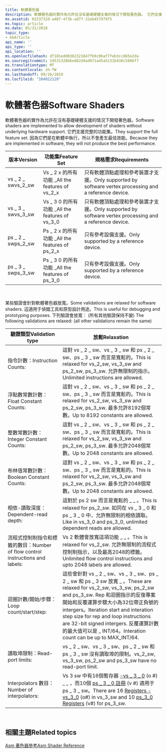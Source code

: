 ```yaml
---
title: 軟體著色器
description: 軟體著色器的實作為允許在沒有基礎硬體支援的情況下開發著色器。 它們支援完整的功能集。 因為它們是在軟體中執行，所以不會產生最佳效能。
ms.assetid: 0153732d-a487-473b-ad77-32ab457979f5
ms.topic: article
ms.date: 05/31/2018
topic_type:
- kbArticle
api_name: ''
api_type: ''
api_location: ''
ms.openlocfilehash: df101edd0362321847fb9c0baf7feb3cc865e2da
ms.sourcegitcommit: 2d531328b6ed82d4ad971a45a5131b430c5866f7
ms.translationtype: MT
ms.contentlocale: zh-TW
ms.lasthandoff: 09/16/2019
ms.locfileid: "104022120"
---
```

# <a name="software-shaders"></a><span data-ttu-id="3df48-105">軟體著色器</span><span class="sxs-lookup"><span data-stu-id="3df48-105">Software Shaders</span></span>

<span data-ttu-id="3df48-106">軟體著色器的實作為允許在沒有基礎硬體支援的情況下開發著色器。</span><span class="sxs-lookup"><span data-stu-id="3df48-106">Software shaders are implemented to allow development of shaders without underlying hardware support.</span></span> <span data-ttu-id="3df48-107">它們支援完整的功能集。</span><span class="sxs-lookup"><span data-stu-id="3df48-107">They support the full feature set.</span></span> <span data-ttu-id="3df48-108">因為它們是在軟體中執行，所以不會產生最佳效能。</span><span class="sxs-lookup"><span data-stu-id="3df48-108">Because they are implemented in software, they will not produce the best performance.</span></span>



| <span data-ttu-id="3df48-109">版本</span><span class="sxs-lookup"><span data-stu-id="3df48-109">Version</span></span>   | <span data-ttu-id="3df48-110">功能集</span><span class="sxs-lookup"><span data-stu-id="3df48-110">Feature Set</span></span>                  | <span data-ttu-id="3df48-111">規格需求</span><span class="sxs-lookup"><span data-stu-id="3df48-111">Requirements</span></span>                                                         |
|-----------|------------------------------|----------------------------------------------------------------------|
| <span data-ttu-id="3df48-112">vs \_ 2 \_ sw</span><span class="sxs-lookup"><span data-stu-id="3df48-112">vs\_2\_sw</span></span> | <span data-ttu-id="3df48-113">Vs \_ 2 x 的所有功能 \_</span><span class="sxs-lookup"><span data-stu-id="3df48-113">All the features of vs\_2\_x</span></span> | <span data-ttu-id="3df48-114">只有軟體頂點處理和參考裝置才支援。</span><span class="sxs-lookup"><span data-stu-id="3df48-114">Only supported by software vertex processing and a reference device.</span></span> |
| <span data-ttu-id="3df48-115">vs \_ 3 \_ sw</span><span class="sxs-lookup"><span data-stu-id="3df48-115">vs\_3\_sw</span></span> | <span data-ttu-id="3df48-116">Vs \_ 3 0 的所有功能 \_</span><span class="sxs-lookup"><span data-stu-id="3df48-116">All the features of vs\_3\_0</span></span> | <span data-ttu-id="3df48-117">只有軟體頂點處理和參考裝置才支援。</span><span class="sxs-lookup"><span data-stu-id="3df48-117">Only supported by software vertex processing and a reference device.</span></span> |
| <span data-ttu-id="3df48-118">ps \_ 2 \_ sw</span><span class="sxs-lookup"><span data-stu-id="3df48-118">ps\_2\_sw</span></span> | <span data-ttu-id="3df48-119">Ps \_ 2 x 的所有功能 \_</span><span class="sxs-lookup"><span data-stu-id="3df48-119">All the features of ps\_2\_x</span></span> | <span data-ttu-id="3df48-120">只有參考設備支援。</span><span class="sxs-lookup"><span data-stu-id="3df48-120">Only supported by a reference device.</span></span>                                |
| <span data-ttu-id="3df48-121">ps \_ 3 \_ sw</span><span class="sxs-lookup"><span data-stu-id="3df48-121">ps\_3\_sw</span></span> | <span data-ttu-id="3df48-122">Ps \_ 3 0 的所有功能 \_</span><span class="sxs-lookup"><span data-stu-id="3df48-122">All the features of ps\_3\_0</span></span> | <span data-ttu-id="3df48-123">只有參考設備支援。</span><span class="sxs-lookup"><span data-stu-id="3df48-123">Only supported by a reference device.</span></span>                                |



 

<span data-ttu-id="3df48-124">某些驗證會針對軟體著色器放寬。</span><span class="sxs-lookup"><span data-stu-id="3df48-124">Some validations are relaxed for software shaders.</span></span> <span data-ttu-id="3df48-125">這適用于偵錯工具和原型設計用途。</span><span class="sxs-lookup"><span data-stu-id="3df48-125">This is useful for debugging and prototyping purposes.</span></span> <span data-ttu-id="3df48-126">下列驗證會放寬： (所有其他驗證保持不變) </span><span class="sxs-lookup"><span data-stu-id="3df48-126">The following validations are relaxed: (all other validations remain the same)</span></span>



| <span data-ttu-id="3df48-127">驗證類型</span><span class="sxs-lookup"><span data-stu-id="3df48-127">Validation type</span></span>                                 | <span data-ttu-id="3df48-128">放鬆</span><span class="sxs-lookup"><span data-stu-id="3df48-128">Relaxation</span></span>                                                                                                                                                                                                          |
|-------------------------------------------------|---------------------------------------------------------------------------------------------------------------------------------------------------------------------------------------------------------------------|
| <span data-ttu-id="3df48-129">指令計數：</span><span class="sxs-lookup"><span data-stu-id="3df48-129">Instruction Counts:</span></span>                             | <span data-ttu-id="3df48-130">這對 vs \_ 2 \_ sw、vs \_ 3 \_ sw 和 ps \_ 2 \_ sw、ps \_ 3 \_ sw 而言是寬鬆的。</span><span class="sxs-lookup"><span data-stu-id="3df48-130">This is relaxed for vs\_2\_sw, vs\_3\_sw and ps\_2\_sw, ps\_3\_sw.</span></span> <span data-ttu-id="3df48-131">允許無限制的指示。</span><span class="sxs-lookup"><span data-stu-id="3df48-131">Unlimited instructions are allowed.</span></span>                                                                                                              |
| <span data-ttu-id="3df48-132">浮點數常數計數：</span><span class="sxs-lookup"><span data-stu-id="3df48-132">Float Constant Counts:</span></span>                          | <span data-ttu-id="3df48-133">這對 vs \_ 2 \_ sw、vs \_ 3 \_ sw 和 ps \_ 2 \_ sw、ps \_ 3 \_ sw 而言是寬鬆的。</span><span class="sxs-lookup"><span data-stu-id="3df48-133">This is relaxed for vs\_2\_sw, vs\_3\_sw and ps\_2\_sw, ps\_3\_sw.</span></span> <span data-ttu-id="3df48-134">最多允許8192個常數。</span><span class="sxs-lookup"><span data-stu-id="3df48-134">Up to 8192 constants are allowed.</span></span>                                                                                                                |
| <span data-ttu-id="3df48-135">整數常數計數：</span><span class="sxs-lookup"><span data-stu-id="3df48-135">Integer Constant Counts:</span></span>                        | <span data-ttu-id="3df48-136">這對 vs \_ 2 \_ sw、vs \_ 3 \_ sw 和 ps \_ 2 \_ sw、ps \_ 3 \_ sw 而言是寬鬆的。</span><span class="sxs-lookup"><span data-stu-id="3df48-136">This is relaxed for vs\_2\_sw, vs\_3\_sw and ps\_2\_sw, ps\_3\_sw.</span></span> <span data-ttu-id="3df48-137">最多允許2048個常數。</span><span class="sxs-lookup"><span data-stu-id="3df48-137">Up to 2048 constants are allowed.</span></span>                                                                                                                |
| <span data-ttu-id="3df48-138">布林值常數計數：</span><span class="sxs-lookup"><span data-stu-id="3df48-138">Boolean Constant Counts:</span></span>                        | <span data-ttu-id="3df48-139">這對 vs \_ 2 \_ sw、vs \_ 3 \_ sw 和 ps \_ 2 \_ sw、ps \_ 3 \_ sw 而言是寬鬆的。</span><span class="sxs-lookup"><span data-stu-id="3df48-139">This is relaxed for vs\_2\_sw, vs\_3\_sw and ps\_2\_sw, ps\_3\_sw.</span></span> <span data-ttu-id="3df48-140">最多允許2048個常數。</span><span class="sxs-lookup"><span data-stu-id="3df48-140">Up to 2048 constants are allowed.</span></span>                                                                                                                |
| <span data-ttu-id="3df48-141">相依-讀取深度：</span><span class="sxs-lookup"><span data-stu-id="3df48-141">Dependent-read depth:</span></span>                           | <span data-ttu-id="3df48-142">這對於 ps 2 sw 而言是寬鬆的 \_ \_ 。</span><span class="sxs-lookup"><span data-stu-id="3df48-142">This is relaxed for ps\_2\_sw.</span></span> <span data-ttu-id="3df48-143">如同在 vs \_ 3 \_ 0 和 ps \_ 3 \_ 0 中，允許無限制的相依讀取。</span><span class="sxs-lookup"><span data-stu-id="3df48-143">Like in vs\_3\_0 and ps\_3\_0, unlimited dependent reads are allowed.</span></span>                                                                                                                |
| <span data-ttu-id="3df48-144">流程式控制制指令和標籤的數目：</span><span class="sxs-lookup"><span data-stu-id="3df48-144">Number of flow control instructions and labels:</span></span> | <span data-ttu-id="3df48-145">Vs 2 軟體會放寬這項功能 \_ \_ 。</span><span class="sxs-lookup"><span data-stu-id="3df48-145">This is relaxed for vs\_2\_sw.</span></span> <span data-ttu-id="3df48-146">允許無限制的流程式控制制指示，以及最高2048的標籤。</span><span class="sxs-lookup"><span data-stu-id="3df48-146">Unlimited flow control instructions and upto 2048 labels are allowed.</span></span>                                                                                                                |
| <span data-ttu-id="3df48-147">迴圈計數/開始/步驟：</span><span class="sxs-lookup"><span data-stu-id="3df48-147">Loop count/start/step:</span></span>                          | <span data-ttu-id="3df48-148">這些會針對 vs \_ 2 \_ sw、vs \_ 3 \_ sw、ps \_ 2 \_ sw 和 ps \_ 3 sw 放寬 \_ 。</span><span class="sxs-lookup"><span data-stu-id="3df48-148">These are relaxed for vs\_2\_sw, vs\_3\_sw, ps\_2\_sw and ps\_3\_sw.</span></span> <span data-ttu-id="3df48-149">Rep 和迴圈指示的反復專案開始和反覆運算步驟大小為32位帶正負號的 intergers。</span><span class="sxs-lookup"><span data-stu-id="3df48-149">Iteration start and interation step size for rep and loop instructions are 32-bit signed intergers.</span></span> <span data-ttu-id="3df48-150">反覆運算計數的最大值可以是 \_ INT/64。</span><span class="sxs-lookup"><span data-stu-id="3df48-150">Interation count can be up to MAX\_INT/64.</span></span> |
| <span data-ttu-id="3df48-151">讀取埠限制：</span><span class="sxs-lookup"><span data-stu-id="3df48-151">Read-port limits:</span></span>                               | <span data-ttu-id="3df48-152">vs \_ 2 \_ sw、vs \_ 3 \_ sw、ps \_ 2 \_ sw 和 ps \_ 3 \_ sw 沒有讀取埠的限制。</span><span class="sxs-lookup"><span data-stu-id="3df48-152">vs\_2\_sw, vs\_3\_sw, ps\_2\_sw and ps\_3\_sw have no read-port limit.</span></span>                                                                                                                                              |
| <span data-ttu-id="3df48-153">Interpolators 數目：</span><span class="sxs-lookup"><span data-stu-id="3df48-153">Number of interpolators:</span></span>                        | <span data-ttu-id="3df48-154">Vs 3 sw 中有16個暫存器 [-vs \_ 3 \_ 0](dx9-graphics-reference-asm-vs-registers-vs-3-0.md) (o \#) \_ \_ ，而10個 [ps \_ 3 \_ 0 註冊](dx9-graphics-reference-asm-ps-registers-ps-3-0.md) (v \#) 適用于 ps \_ 3 \_ sw。</span><span class="sxs-lookup"><span data-stu-id="3df48-154">There are 16 [Registers - vs\_3\_0](dx9-graphics-reference-asm-vs-registers-vs-3-0.md) (o\#) in vs\_3\_sw and 10 [ps\_3\_0 Registers](dx9-graphics-reference-asm-ps-registers-ps-3-0.md) (v\#) for ps\_3\_sw.</span></span>     |



 

## <a name="related-topics"></a><span data-ttu-id="3df48-155">相關主題</span><span class="sxs-lookup"><span data-stu-id="3df48-155">Related topics</span></span>

<dl> <dt>

[<span data-ttu-id="3df48-156">Asm 著色器參考</span><span class="sxs-lookup"><span data-stu-id="3df48-156">Asm Shader Reference</span></span>](dx9-graphics-reference-asm.md)
</dt> </dl>

 

 




